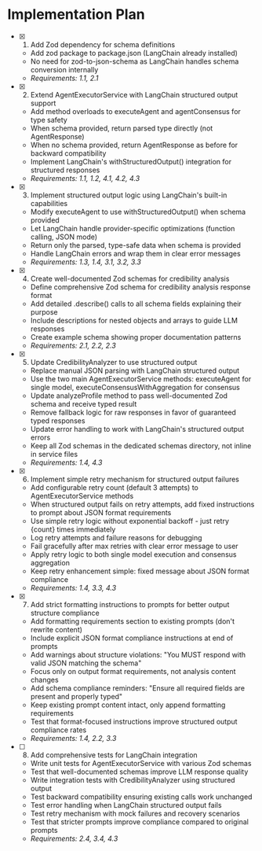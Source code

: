 # Implementation Plan

- [x] 1. Add Zod dependency for schema definitions
  - Add zod package to package.json (LangChain already installed)
  - No need for zod-to-json-schema as LangChain handles schema conversion internally
  - _Requirements: 1.1, 2.1_

- [x] 2. Extend AgentExecutorService with LangChain structured output support
  - Add method overloads to executeAgent and agentConsensus for type safety
  - When schema provided, return parsed type directly (not AgentResponse)
  - When no schema provided, return AgentResponse as before for backward compatibility
  - Implement LangChain's withStructuredOutput() integration for structured responses
  - _Requirements: 1.1, 1.2, 4.1, 4.2, 4.3_

- [x] 3. Implement structured output logic using LangChain's built-in capabilities
  - Modify executeAgent to use withStructuredOutput() when schema provided
  - Let LangChain handle provider-specific optimizations (function calling, JSON mode)
  - Return only the parsed, type-safe data when schema is provided
  - Handle LangChain errors and wrap them in clear error messages
  - _Requirements: 1.3, 1.4, 3.1, 3.2, 3.3_

- [x] 4. Create well-documented Zod schemas for credibility analysis
  - Define comprehensive Zod schema for credibility analysis response format
  - Add detailed .describe() calls to all schema fields explaining their purpose
  - Include descriptions for nested objects and arrays to guide LLM responses
  - Create example schema showing proper documentation patterns
  - _Requirements: 2.1, 2.2, 2.3_

- [x] 5. Update CredibilityAnalyzer to use structured output
  - Replace manual JSON parsing with LangChain structured output
  - Use the two main AgentExecutorService methods: executeAgent for single model, executeConsensusWithAggregation for consensus
  - Update analyzeProfile method to pass well-documented Zod schema and receive typed result
  - Remove fallback logic for raw responses in favor of guaranteed typed responses
  - Update error handling to work with LangChain's structured output errors
  - Keep all Zod schemas in the dedicated schemas directory, not inline in service files
  - _Requirements: 1.4, 4.3_

- [x] 6. Implement simple retry mechanism for structured output failures
  - Add configurable retry count (default 3 attempts) to AgentExecutorService methods
  - When structured output fails on retry attempts, add fixed instructions to prompt about JSON format requirements
  - Use simple retry logic without exponential backoff - just retry {count} times immediately
  - Log retry attempts and failure reasons for debugging
  - Fail gracefully after max retries with clear error message to user
  - Apply retry logic to both single model execution and consensus aggregation
  - Keep retry enhancement simple: fixed message about JSON format compliance
  - _Requirements: 1.4, 3.3, 4.3_

- [x] 7. Add strict formatting instructions to prompts for better output structure compliance
  - Add formatting requirements section to existing prompts (don't rewrite content)
  - Include explicit JSON format compliance instructions at end of prompts
  - Add warnings about structure violations: "You MUST respond with valid JSON matching the schema"
  - Focus only on output format requirements, not analysis content changes
  - Add schema compliance reminders: "Ensure all required fields are present and properly typed"
  - Keep existing prompt content intact, only append formatting requirements
  - Test that format-focused instructions improve structured output compliance rates
  - _Requirements: 1.4, 2.2, 3.3_

- [ ] 8. Add comprehensive tests for LangChain integration
  - Write unit tests for AgentExecutorService with various Zod schemas
  - Test that well-documented schemas improve LLM response quality
  - Write integration tests with CredibilityAnalyzer using structured output
  - Test backward compatibility ensuring existing calls work unchanged
  - Test error handling when LangChain structured output fails
  - Test retry mechanism with mock failures and recovery scenarios
  - Test that stricter prompts improve compliance compared to original prompts
  - _Requirements: 2.4, 3.4, 4.3_
